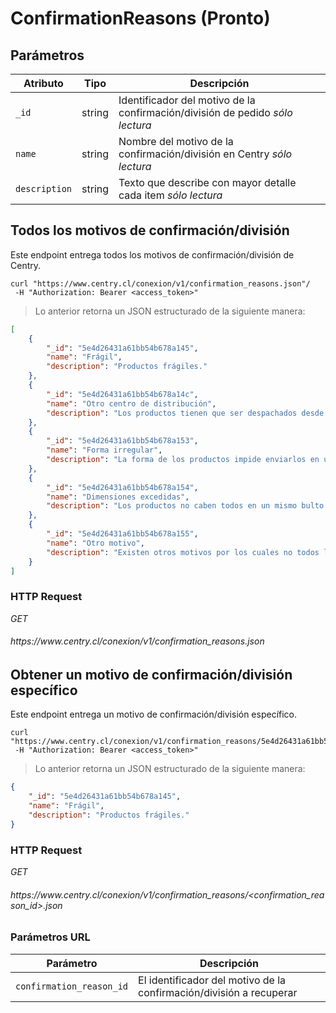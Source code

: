 # ConfirmationReasons (Pronto)

## Parámetros

Atributo      | Tipo    | Descripción                                                                            
------------- | ------- | -----------
`_id`         | string  | Identificador del motivo de la confirmación/división de pedido <i class="label label-info">sólo lectura</i>
`name`        | string  | Nombre del motivo de la confirmación/división en Centry <i class="label label-info">sólo lectura</i>
`description` | string  | Texto que describe con mayor detalle cada item <i class="label label-info">sólo lectura</i>

## Todos los motivos de confirmación/división

Este endpoint entrega todos los motivos de confirmación/división de Centry.

```shell
curl "https://www.centry.cl/conexion/v1/confirmation_reasons.json"/
 -H "Authorization: Bearer <access_token>"
```

> Lo anterior retorna un JSON estructurado de la siguiente manera:

```json
[
    {
        "_id": "5e4d26431a61bb54b678a145",
        "name": "Frágil",
        "description": "Productos frágiles."
    },
    {
        "_id": "5e4d26431a61bb54b678a14c",
        "name": "Otro centro de distribución",
        "description": "Los productos tienen que ser despachados desde distintos orígenes."
    },
    {
        "_id": "5e4d26431a61bb54b678a153",
        "name": "Forma irregular",
        "description": "La forma de los productos impide enviarlos en un mismo paquete."
    },
    {
        "_id": "5e4d26431a61bb54b678a154",
        "name": "Dimensiones excedidas",
        "description": "Los productos no caben todos en un mismo bulto."
    },
    {
        "_id": "5e4d26431a61bb54b678a155",
        "name": "Otro motivo",
        "description": "Existen otros motivos por los cuales no todos los productos pueden ir en un mismo bulto."
    }
]
```

### HTTP Request

<div class="api-endpoint">
  <div class="endpoint-data">
    <i class="label label-get">GET</i>
    <h6> https://www.centry.cl/conexion/v1/confirmation_reasons.json </h6>
  </div>
</div>

## Obtener un motivo de confirmación/división específico

Este endpoint entrega un motivo de confirmación/división específico.

```shell
curl "https://www.centry.cl/conexion/v1/confirmation_reasons/5e4d26431a61bb54b678a145.json"/
 -H "Authorization: Bearer <access_token>"
```

> Lo anterior retorna un JSON estructurado de la siguiente manera:

```json
{
    "_id": "5e4d26431a61bb54b678a145",
    "name": "Frágil",
    "description": "Productos frágiles."
}
```

### HTTP Request

<div class="api-endpoint">
  <div class="endpoint-data">
    <i class="label label-get">GET</i>
    <h6> https://www.centry.cl/conexion/v1/confirmation_reasons/&lt;confirmation_reason_id&gt;.json </h6>
  </div>
</div>

### Parámetros URL

Parámetro                | Descripción
------------------------ | -----------
`confirmation_reason_id` | El identificador del motivo de la confirmación/división a recuperar
